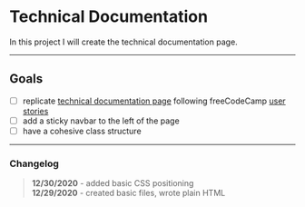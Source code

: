 # Technical Documentation

In this project I will create the technical documentation page.

___

## Goals

- [ ] replicate [technical documentation page](https://codepen.io/freeCodeCamp/full/NdrKKL) following freeCodeCamp [user stories](https://www.freecodecamp.org/learn/responsive-web-design/responsive-web-design-projects/build-a-technical-documentation-page)
- [ ] add a sticky navbar to the left of the page
- [ ] have a cohesive class structure

___

### Changelog

>**12/30/2020** - added basic CSS positioning\
>**12/29/2020** - created basic files, wrote plain HTML
